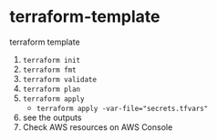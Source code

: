 # terraform-template
terraform template

1. `terraform init`
2. `terraform fmt`
3. `terraform validate`
4. `terraform plan`
5. `terraform apply`
   - `terraform apply -var-file="secrets.tfvars"`
6. see the outputs
7. Check AWS resources on AWS Console
